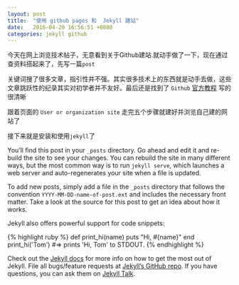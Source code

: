 ```yaml
---
layout: post
title:  "使用 github pages 和  Jekyll 建站"
date:   2016-04-20 16:56:51 +0800
categories: jekyll github
---
```


今天在网上浏览技术帖子，无意看到关于Github建站.就动手做了一下，现在通过查资料搭起来了，先写一篇`post`

关键词搜了很多文章，指引性并不强。其实很多技术上的东西就是动手去做，这些文章跳跃性的纪录其实对初学者并不友好。最后还是找到了 `Github` [官方教程] 写的很清晰

跟着页面的 `User or organization site` 走完五个步骤就建好并浏览自己建的网站了

接下来就是安装和使用`jekyll`了

You’ll find this post in your `_posts` directory. Go ahead and edit it and re-build the site to see your changes. You can rebuild the site in many different ways, but the most common way is to run `jekyll serve`, which launches a web server and auto-regenerates your site when a file is updated.

To add new posts, simply add a file in the `_posts` directory that follows the convention `YYYY-MM-DD-name-of-post.ext` and includes the necessary front matter. Take a look at the source for this post to get an idea about how it works.

Jekyll also offers powerful support for code snippets:

{% highlight ruby %}
def print_hi(name)
  puts "Hi, #{name}"
end
print_hi('Tom')
#=> prints 'Hi, Tom' to STDOUT.
{% endhighlight %}

Check out the [Jekyll docs][jekyll-docs] for more info on how to get the most out of Jekyll. File all bugs/feature requests at [Jekyll’s GitHub repo][jekyll-gh]. If you have questions, you can ask them on [Jekyll Talk][jekyll-talk].

[jekyll-docs]: http://jekyllrb.com/docs/home
[jekyll-gh]:   https://github.com/jekyll/jekyll
[jekyll-talk]: https://talk.jekyllrb.com/
[官方教程]: https://pages.github.com
